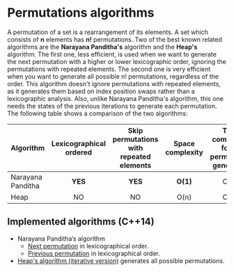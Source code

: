 # Permutations algorithms
A permutation of a set is a rearrangement of its elements. A set which consists of **n** elements has **n!**
permutations. Two of the best known related algorithms are the **Narayana Panditha's** algorithm and the **Heap's**
algorithm. The first one, less efficient, is used when we want to generate the next permutation with a higher or
lower lexicographic order, ignoring the permutations with repeated elements. The second one is very efficient when
you want to generate all possible n! permutations, regardless of the order. This algorithm doesn't ignore permutations
with repeated elements, as it generates them based on index position swaps rather than a lexicographic analysis.
Also, unlike Narayana Panditha's algorithm, this one needs the states of the previous iterations to generate each
permutation. The following table shows a comparison of the two algorithms:

| Algorithm         | Lexicographical ordered | Skip permutations with repeated elements | Space complexity | Time complexity for all permutation generation | Time complexity for each permutation |
|:---               |:----:   |:----:   |:----:    |:----: |:----:    |
| Narayana Panditha | **YES** | **YES** | **O(1)** | O(n!) | O(n)     |
| Heap              | NO      | NO      | O(n)     | O(n!) | **O(1)** |

## Implemented algorithms (C++14)
- Narayana Panditha’s algorithm
    - [Next permutation](https://github.com/yusnier/algorithms/blob/main/cpp/combinatorics/permutations/next_permutation.cpp) in lexicographical order.
    - [Previous permutation](https://github.com/yusnier/algorithms/blob/main/cpp/combinatorics/permutations/prev_permutation.cpp) in lexicographical order.
- [Heap's algorithm (iterative version)](https://github.com/yusnier/algorithms/blob/main/cpp/combinatorics/permutations/heap_generator.cpp) generates all possible permutations.
